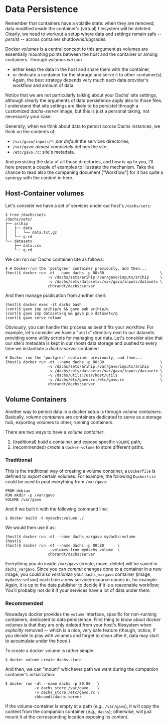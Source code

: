 # Data Persistence

Remember that containers have a volatile state: when they are removed, data
modified _inside_ the container's (virtual) filesystem will be deleted.
Clearly, we need to workout a setup where data and settings
remain safe -- _persist_ -- across container shutdowns/upgrades.

Docker _volumes_ is a central concept to this argument as volumes are essentially
mounting points between the host and the container or among containers.
Through _volumes_ we can
* either keep the data in the host and share them with the container,
* or dedicate a container for the storage and serve it to other container(s).
Again, the best strategy depends very much each data provider's workflow and
amount of data.

Notice that we are not particularly talking about your Dachs' site settings,
although clearly the arguments of data persistence apply also to those files.
I understand that site settings are likely to be persistet through a customized
_dachs-server_ image, but this is just a personal taking, not necessarily your case.

Generally, when we think about data to persist across Dachs instances, we think
on the contents of:
* `/var/gavo/inputs/*`: _par default_ the services directories;
* `/var/gavo`: _almost completely_ defines the site;
* `/etc/gavo.rc`: site's metadata.

And persisting the data of all those directories, and how is up to you, I'll
here present a couple of examples to illustrate the mechanism.
Take the chance to read also the companing document ["Workflow"] for it has
quite a synergy with the content in here.


## Host-Container volumes

Let's consider we have a set of services under our host's `/dachs/sets`:
```
$ tree /dachs/sets
/dachs/sets/
├── arihip
│   ├── data
│   │   └── data.txt.gz
│   └── q.rd
└── datasetx
    ├── data.csv
    └── q.rd
```

We can run our Dachs container/site as follows:
```
$ # Docker-run the 'postgres' container previously, and then...
(host)$ docker run -dt --name dachs -p 80:80                         \
                   -v /dachs/sets/arihip:/var/gavo/inputs/arihip     \
                   -v /dachs/sets/datasetx:/var/gavo/inputs/datasetx \
                   chbrandt/dachs:server
```

And then manage publication from another shell:
```
(host)$ docker exec -it dachs bash
(cont)$ gavo imp arihip/q && gavo pub arihip/q
(cont)$ gavo imp datasetx/q && gavo pub datasetx/q
(cont)$ gavo serve reload
```

Obviously, you can handle this process as best it fits your workflow.
For example, let's consider we have a "`utils`" directory next to our datasets
providing some utility scripts for managing our data.
Let's consider also that our site's metadata is kept in our (host) data storage
and pushed to every time we instantiate a _dachs-server_ container:
```
# Docker-run the 'postgres' container previously, and then...
(host)$ docker run -dt --name dachs -p 80:80                         \
                   -v /dachs/sets/arihip:/var/gavo/inputs/arihip     \
                   -v /dachs/sets/datasetx:/var/gavo/inputs/datasetx \
                   -v /dachs/utils:/usr/host/utils                   \
                   -v /dachs/etc/gavo.rc:/etc/gavo.rc                \
                   chbrandt/dachs:server
```


## Volume Containers

Another way to persist data in a docker setup is through _volume containers_.
Basically, _volume containers_ are containers dedicated to serve as a storage hub,
exporting volumes to other, running containers.

There are two ways to have a _volume container_:
1. (traditional) _build_ a container and expose specific `VOLUME` path;
2. (recommended) _create_ a `docker-volume` to store different paths.


### Traditional

This is the traditional way of creating a volume container, a `Dockerfile` is
defined to _export_ certain volumes.
For example, the following `Dockerfile` could be used to pool everything from
`/var/gavo`:
```
FROM debian
RUN mkdir -p /var/gavo
VOLUME /var/gavo
```

And if we built it with the following command line:
```
$ docker build -t mydachs:volume ./
```

We would then use it as:
```
(host)$ docker run -dt --name dachs_vargavo mydachs:volume
(host)$
(host)$ docker run -dt --name dachs -p 80:80      \
                   --volumes-from mydachs_volume  \
                   chbrandt/dachs:server
```

Everything you do inside `/var/gavo` (create, move, delete) will be saved in
`dachs_vargavo`.
Since you can _commit_ changes done to a container in a new image, you could
also _versionize_ your `dachs_vargavo` container (image, `mydachs:volume`) each
time a new service/resource comes in, for example.
Again, it is up to the data publisher to decide if it is a reasonable workflow;
You'll probably not do it if your services have a lot of data under them.


### Recommended

Nowadays docker provides the `volume` interface, specific for non-running
containers, dedicated to data persistence.
First thing to know about _docker volumes_ is that they are only deleted from
your host's filesystem when _explicitly_ removed -- which is a nice, very safe
feature (though, notice, if you decide to play with volumes and forget to
clean after it, data may start to accumulate under the hood.)

To create a docker volume is rather simple:
```
$ docker volume create dachs_store
```

And then, we can "mount" whichever path we want during the companion container's
initialization:
```
$ docker run -dt --name dachs -p 80:80   \
             -v dachs_store:/var/gavo    \
             -v dachs_store:/etc/gavo.rc \
             chbrandt/dachs:server
```

If the volume-container is empty at a path (_e.g._, `/var/gavo`), it will copy
the content from the companion container (_e.g._, `dachs`); otherwise, will
just mount it at the corresponding location exposing its content.
